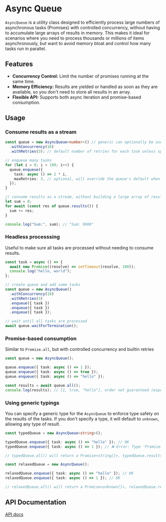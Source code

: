 # Async Queue

`AsyncQueue` is a utility class designed to efficiently process large numbers of asynchronous tasks (Promises) with controlled concurrency, without having to accumulate large arrays of results in memory. This makes it ideal for scenarios where you need to process thousands or millions of items asynchronously, but want to avoid memory bloat and control how many tasks run in parallel.

## Features

- **Concurrency Control:** Limit the number of promises running at the same time.
- **Memory Efficiency:** Results are yielded or handled as soon as they are available, so you don't need to store all results in an array.
- **Flexible API:** Supports both async iteration and promise-based consumption.

## Usage

### Consume results as a stream
```typescript
const queue = new AsyncQueue<number>() // generic can optionally be used 
  .withConcurrency(10)
  .withRetries(3); // default number of retries for each task unless specified at task level

// enqueue many tasks
for (let i = 0; i < 100; i++) {
  queue.enqueue({
    task: async () => 2 * i,
    maxRetries: 3, // optional, will override the queue's default when set
  });
}

// consume results as a stream, without building a large array of results
let sum = 0;
for await (const res of queue.results()) {
  sum += res;
}

console.log("Sum:", sum); // "Sum: 9900"
```

### Headless processsing

Useful to make sure all tasks are processed without needing to consume results.

```typescript
const task = async () => {
  await new Promise((resolve) => setTimeout(resolve, 100));
  console.log("hello, world");
};

// create queue and add some tasks
const queue = new AsyncQueue()
  .withConcurrency(10)
  .withRetries(3)
  .enqueue({ task })
  .enqueue({ task })
  .enqueue({ task });

// wait until all tasks are processed
await queue.waitForTermination();
```

### Promise-based consumption

Similar to `Promise.all`, but with controlled concurrency and builtin retries

```typescript
const queue = new AsyncQueue();

queue.enqueue({ task: async () => 1 });
queue.enqueue({ task: async () => true });
queue.enqueue({ task: async () => "hello" });

const results = await queue.all();
console.log(results); // [1, true, "hello"], order not guaranteed (especially if retries happened)
```

### Using generic typings

You can specify a generic type for the `AsyncQueue` to enforce type safety on the results of the tasks. If you don't specify a type, it will default to `unknown`, allowing any type of result.

```typescript
const typedQueue = new AsyncQueue<string>();

typedQueue.enqueue({ task: async () => "hello" }); // OK
typedQueue.enqueue({ task: async () => 1 }); // ❌ Error: Type 'Promise<number>' is not assignable to type 'Promise<string>'.

// typedQueue.all() will return a Promise<string[]>, typedQueue.results() is an AsyncGenerator<string>

const relaxedQueue = new AsyncQueue();

relaxedQueue.enqueue({ task: async () => "hello" }); // OK
relaxedQueue.enqueue({ task: async () => 1 }); // OK

// relaxedQueue.all() will return a Promise<unknown[]>, relaxedQueue.results() is an AsyncGenerator<unknown>
```

## API Documentation

[API docs](./docs/globals.md)
